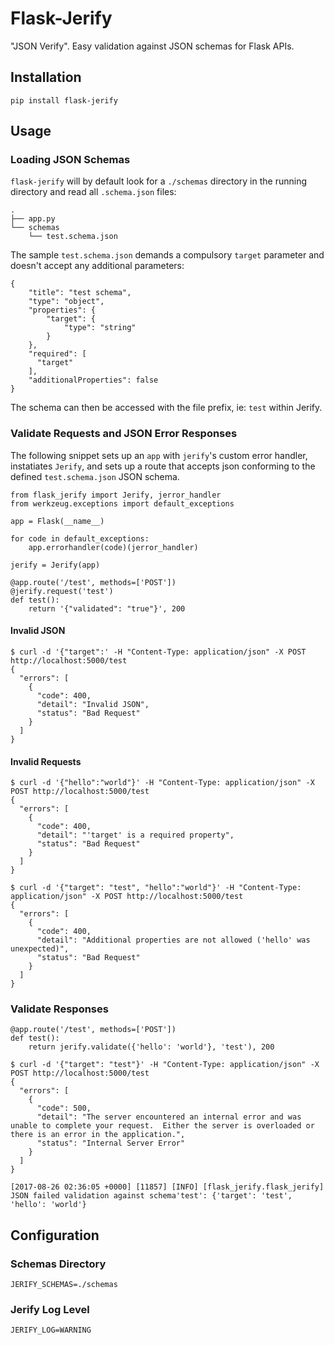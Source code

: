 # Flask-Jerify

"JSON Verify". Easy validation against JSON schemas for Flask APIs.

## Installation

```
pip install flask-jerify
```

## Usage

### Loading JSON Schemas

`flask-jerify` will by default look for a `./schemas` directory in the running
directory and read all `.schema.json`  files:

```
.
├── app.py
└── schemas
    └── test.schema.json
```

The sample `test.schema.json` demands a compulsory `target` parameter and 
doesn't accept any additional parameters:

```
{
    "title": "test schema",
    "type": "object",
    "properties": {
        "target": {
            "type": "string"
        }
    },
    "required": [
      "target"
    ],
    "additionalProperties": false
}
```

The schema can then be accessed with the file prefix, ie: `test` within Jerify.

### Validate Requests and JSON Error Responses

The following snippet sets up an `app` with `jerify`'s custom error handler, 
instatiates `Jerify`, and sets up a route that accepts json conforming to the 
defined `test.schema.json` JSON schema.

```
from flask_jerify import Jerify, jerror_handler
from werkzeug.exceptions import default_exceptions

app = Flask(__name__)

for code in default_exceptions:
    app.errorhandler(code)(jerror_handler)

jerify = Jerify(app)

@app.route('/test', methods=['POST'])
@jerify.request('test')
def test():
    return '{"validated": "true"}', 200
```

#### Invalid JSON

```
$ curl -d '{"target":' -H "Content-Type: application/json" -X POST http://localhost:5000/test
{
  "errors": [
    {
      "code": 400, 
      "detail": "Invalid JSON", 
      "status": "Bad Request"
    }
  ]
}
```

#### Invalid Requests

```
$ curl -d '{"hello":"world"}' -H "Content-Type: application/json" -X POST http://localhost:5000/test
{
  "errors": [
    {
      "code": 400, 
      "detail": "'target' is a required property", 
      "status": "Bad Request"
    }
  ]
}

```

```
$ curl -d '{"target": "test", "hello":"world"}' -H "Content-Type: application/json" -X POST http://localhost:5000/test
{
  "errors": [
    {
      "code": 400, 
      "detail": "Additional properties are not allowed ('hello' was unexpected)", 
      "status": "Bad Request"
    }
  ]
}
```

### Validate Responses

```
@app.route('/test', methods=['POST'])
def test():
    return jerify.validate({'hello': 'world'}, 'test'), 200
```

```
$ curl -d '{"target": "test"}' -H "Content-Type: application/json" -X POST http://localhost:5000/test
{
  "errors": [
    {
      "code": 500, 
      "detail": "The server encountered an internal error and was unable to complete your request.  Either the server is overloaded or there is an error in the application.", 
      "status": "Internal Server Error"
    }
  ]
}
```

```
[2017-08-26 02:36:05 +0000] [11857] [INFO] [flask_jerify.flask_jerify] JSON failed validation against schema'test': {'target': 'test', 'hello': 'world'}
```


## Configuration

### Schemas Directory

```
JERIFY_SCHEMAS=./schemas
```

### Jerify Log Level

```
JERIFY_LOG=WARNING
```